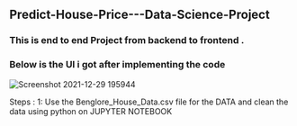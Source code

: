 ## Predict-House-Price---Data-Science-Project
### This is end to end Project from backend to frontend .
### Below is the  UI i got after implementing the code 
![Screenshot 2021-12-29 195944](https://user-images.githubusercontent.com/82764276/147685723-769eb123-7f4f-4a94-b8aa-772d1612285b.png)



Steps :
1: Use the Benglore_House_Data.csv file for the DATA and clean the data using python on JUPYTER NOTEBOOK



